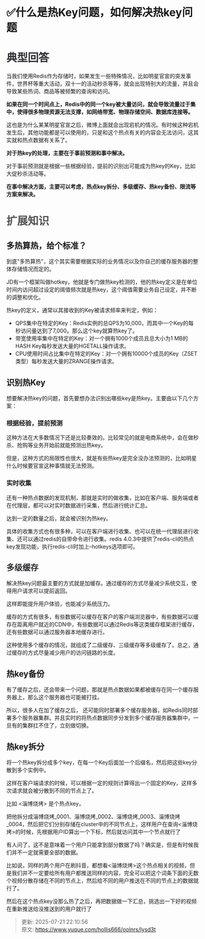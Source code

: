 # ✅什么是热Key问题，如何解决热key问题

# <font style="color:rgba(25, 26, 31, 0.9);">典型回答</font>


当我们使用Redis作为存储时，如果发生一些特殊情况，比如明星官宣的突发事件，世界杯等重大活动，双十一的活动秒杀等等，就会出现特别大的流量，并且会导致某些热词、商品等被频繁的查询和访问。



**如果在同一个时间点上，Redis中的同一个key被大量访问，就会导致流量过于集中，使得很多物理资源无法支撑，如网络带宽、物理存储空间、数据库连接等。**



这也是为什么某某明星官宣之后，微博上面就会出现宕机的情况。有时候这种宕机发生后，其他功能都是可以使用的，只是和这个热点有关的内容会无法访问，这其实就和热点数据有关系了。

<font style="color:rgb(85, 85, 85);"></font>

**对于热key的处理，主要在于事前预测和事中解决。**



对于事前预测就是根据一些根据经验，提前的识别出可能成为热key的Key，比如大促秒杀活动等。



**在事中解决方面，主要可以考虑，热点key拆分、多级缓存、热key备份、限流等方案来解决。**



# <font style="color:rgb(85, 85, 85);">扩展知识</font>


## 多热算热，给个标准？


到底"多热算热"，这个其实需要根据实际的业务情况以及你自己的缓存服务器的整体存储情况而定的。



JD有一个框架叫做hotkey，他就是专门做热key检测的，他的热key定义是在单位时间内访问超过设定的阈值频次就是热key，这个阈值需要业务自己设定，并不断的调整和优化。



热key的定义，通常以其接收到的Key被请求频率来判定，例如：

+ QPS集中在特定的Key：Redis实例的总QPS为10,000，而其中一个Key的每秒访问量达到了7,000。那么这个key就算热key了。
+ 带宽使用率集中在特定的Key：对一个拥有1000个成员且总大小为1 MB的HASH Key每秒发送大量的HGETALL操作请求。
+ CPU使用时间占比集中在特定的Key：对一个拥有10000个成员的Key（ZSET类型）每秒发送大量的ZRANGE操作请求。



## 识别热Key
想要解决热key的问题，首先要想办法识别出哪些key是热key。主要由以下几个方案：

### 根据经验，提前预测


这种方法在大多数情况下还是比较奏效的。比较常见的就是电商系统中，会在做秒杀、抢购等业务开始前就能预测出热key。



但是，这种方式的局限性也很大，就是有些热key是完全没办法预测的，比如明星什么时候要官宣这种事情就无法预测。



### 实时收集


还有一种热点数据的发现机制，那就是实时的做收集，比如在客户端、服务端或者在代理层，都可以对实时数据进行采集，然后进行统计汇总。



达到一定的数量之后，就会被识别为热key。



具体的收集方式也有很多种，可以在客户端进行收集、也可以在统一代理层进行收集、还可以通过redis的自带命令进行收集。redis 4.0.3中提供了redis-cli的热点key发现功能，执行redis-cli时加上–hotkeys选项即可。

<font style="color:rgba(25, 26, 31, 0.9);"></font>

<font style="color:rgba(25, 26, 31, 0.9);"></font>

## <font style="color:rgba(25, 26, 31, 0.9);">多级缓存</font>
解决热key问题最主要的方式就是加缓存。通过缓存的方式尽量减少系统交互，使得用户请求可以提前返回。



这样即能提升用户体验，也能减少系统压力。



缓存的方式有很多，有些数据可以缓存在客户的客户端浏览器中，有些数据可以缓存在距离用户就近的CDN中，有些数据可以通过Redis等这类缓存框架进行缓存，还有些数据可以通过服务器本地缓存进行。



这种使用多个缓存的情况，就组成了二级缓存、三级缓存等多级缓存了。总之，通过缓存的方式尽量减少用户的访问链路的长度。





## 热key备份
有了缓存之后，还会带来一个问题，那就是热点数据如果都被缓存在同一个缓存服务器上，那么这个服务器也可能被打挂。



所以，很多人在加了缓存之后， 还可能同时部署多个缓存服务器，如Redis同时部署多个服务器集群。并且实时的将热点数据同步分发到多个缓存服务器集群中，一旦有的集群扛不住了，立刻做切换。



## 热key拆分


将一个热key拆分成多个key，在每一个Key后面加一个后缀名，然后把这些key分散到多个实例中。



这样在客户端请求的时候，可以根据一定的规则计算得出一个固定的Key，这样多次请求就会被分散到不同的节点上了。



比如 <淄博烧烤> 是个热点key，



把他拆分成淄博烧烤_0001、淄博烧烤_0002、淄博烧烤_0003、淄博烧烤_0004，然后把它们分别存储在cluster中的不同节点上，这样用户在查询<淄博烧烤>的时候，先根据用户ID算出一个下标，然后就访问其中一个节点就行了



有人问了，这不是意味着一个用户只能拿到部分数据了吗？确实是，但是有时候我们并不一定就需要全部的数据。



比如说，同样的两个用户在刷抖音，都想看<淄博烧烤>这个热点相关的视频，但是我们并不一定要给所有用户都推送同样的内容，完全可以把这个词条下面的无数个视频分散存储在不同的节点上，然后给不同的用户推送在不同的节点上的数据就行了。



然后在这个热点key没那么热了之后，再把数据做一下汇总，挑选出一下好的视频在重新推送给没推送到的用户就行了



> 更新: 2025-07-21 22:10:56  
> 原文: <https://www.yuque.com/hollis666/oolnrs/lysd3t>